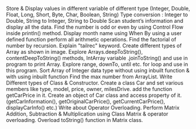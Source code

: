Store & Display values in different variable of different type (Integer, Double, Float, Long, Short, Byte, Char, Boolean, String)
Type conversion : Integer to Double, String to Integer, String to Double
Scan student’s information and display all the data.
Find the number is odd or even by using Control Flow inside println() method.
Display month name using When
 By using a user defined function perform all arithmetic operations.
Find the factorial of number by recursion. Explain "tailrec" keyword.
Create different types of Array as shown in image. Explore Arrays.deepToString(), contentDeepToString() methods, IntArray variable .joinToString()  and use in program to print Array. Explore range, downTo, until etc. for loop and use in this program. Sort Array of Integer data type without using inbuilt function & with using inbuilt function
Find the max number from ArrayList.
Write Different types of Class & Constructor. Create a class Car and set various members like type, model, price, owner, milesDrive. add the function getCarPrice in it. Create an object of Car class and access property of it. (getCarInformation(), getOriginalCarPrice(), getCurrentCarPrice(), displayCarInfo() etc.)
Write about Operator Overloading. Perform Matrix Addition, Subtraction & Multiplication using Class Matrix & operator overloading. Overload toString() function in Matrix class.




